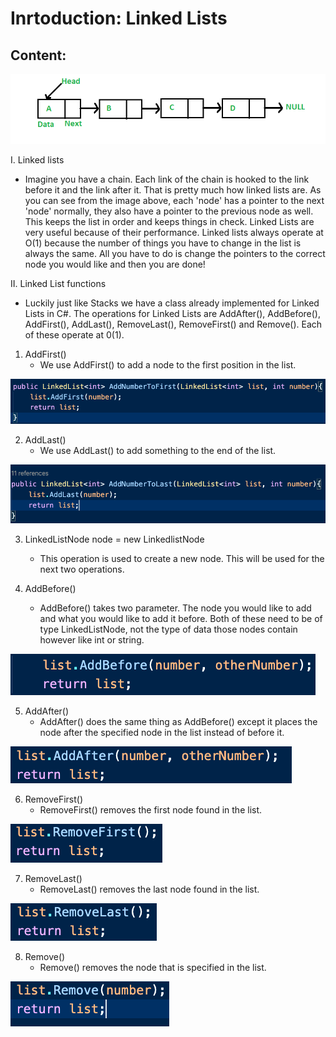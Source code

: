 # Inrtoduction: Linked Lists #

## **Content**:

![Toy](../assets/Linkedlist.png "Toy")

I. Linked lists
   * Imagine you have a chain. Each link of the chain is hooked to the link before it and the link after it. That is pretty much how linked lists are. As you can see from the image above, each 'node' has a pointer to the next 'node' normally, they also have a pointer to the previous node as well. This keeps the list in order and keeps things in check. Linked Lists are very useful because of their performance. Linked lists always operate at O(1) because the number of things you have to change in the list is always the same. All you have to do is change the pointers to the correct node you would like and then you are done!   

II. Linked List functions
   * Luckily just like Stacks we have a class already implemented for Linked Lists in C#. The operations for Linked Lists are AddAfter(), AddBefore(), AddFirst(), AddLast(), RemoveLast(), RemoveFirst() and Remove(). Each of these operate at 0(1).

   1. AddFirst()
        * We use AddFirst() to add a node to the first position in the list.
        
![Code](../assets/AddFirst.png "Code")

   2. AddLast()
        * We use AddLast() to add something to the end of the list.

![Code](../assets/AddLast.png "Code")

   3. LinkedListNode<T> node = new LinkedlistNode<T>
        * This operation is used to create a new node. This will be used for the next two operations.

   4. AddBefore()
        * AddBefore() takes two parameter. The node you would like to add and what you would like to add it before. Both of these need to be of type LinkedListNode<T>, not the type of data those nodes contain however like int or string.

![Code](../assets/AddBefore.png "Code")

   5. AddAfter()
        * AddAfter() does the same thing as AddBefore() except it places the node after the specified node in the list instead of before it.

![Code](../assets/AddAfter.png "Code")

   6. RemoveFirst()
        * RemoveFirst() removes the first node found in the list.

![Code](../assets/RemoveFirst.png "Code")

   7. RemoveLast()
        * RemoveLast() removes the last node found in the list.

![Code](../assets/RemoveLast.png "Code")

   8. Remove()
        * Remove() removes the node that is specified in the list.

![Code](../assets/Remove.png "Code") 



